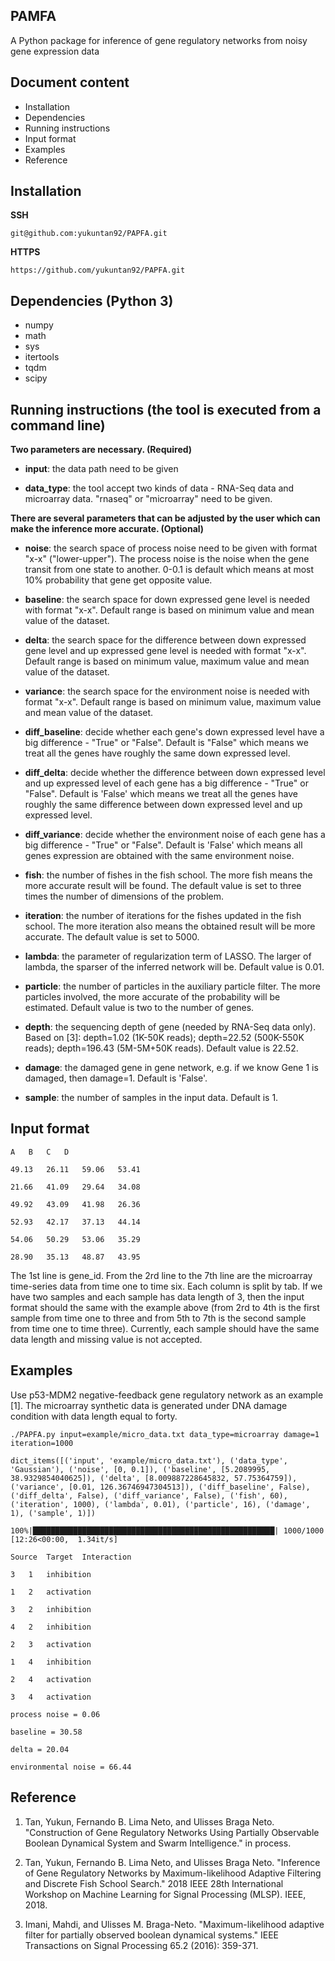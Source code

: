 ## PAMFA

A Python package for inference of gene regulatory networks from noisy gene expression data

## Document content

- Installation
- Dependencies
- Running instructions
- Input format
- Examples
- Reference

## Installation

**SSH**

`git@github.com:yukuntan92/PAPFA.git`

**HTTPS**

`https://github.com/yukuntan92/PAPFA.git`

## Dependencies (Python 3)

- numpy
- math
- sys
- itertools
- tqdm
- scipy

## Running instructions (the tool is executed from a command line)

**Two parameters are necessary. (Required)**

- **input**: the data path need to be given

- **data_type**: the tool accept two kinds of data - RNA-Seq data and microarray data. "rnaseq" or "microarray" need to be given.


**There are several parameters that can be adjusted by the user which can make the inference more accurate. (Optional)**

- **noise**: the search space of process noise need to be given with format "x-x" ("lower-upper"). The process noise is the noise when the gene transit from one state to another. 0-0.1 is default which means at most 10% probability that gene get opposite value.

- **baseline**: the search space for down expressed gene level is needed with format "x-x". Default range is based on minimum value and mean value of the dataset.

- **delta**: the search space for the difference between down expressed gene level and up expressed gene level is needed with format "x-x". Default range is based on minimum value, maximum value and mean value of the dataset.

- **variance**: the search space for the environment noise is needed with format "x-x". Default range is based on minimum value, maximum value and mean value of the dataset.

- **diff_baseline**: decide whether each gene's down expressed level have a big difference - "True" or "False". Default is "False" which means we treat all the genes have roughly the same down expressed level.

- **diff_delta**: decide whether the difference between down expressed level and up expressed level of each gene has a big difference - "True" or "False". Default is 'False' which means we treat all the genes have roughly the same difference between down expressed level and up expressed level.

- **diff_variance**: decide whether the environment noise of each gene has a big difference - "True" or "False". Default is 'False' which means all genes expression are obtained with the same environment noise.

- **fish**: the number of fishes in the fish school. The more fish means the more accurate result will be found. The default value is set to three times the number of dimensions of the problem.

- **iteration**: the number of iterations for the fishes updated in the fish school. The more iteration also means the obtained result will be more accurate. The default value is set to 5000.

- **lambda**: the parameter of regularization term of LASSO. The larger of lambda, the sparser of the inferred network will be. Default value is 0.01.

- **particle**: the number of particles in the auxiliary particle filter. The more particles involved, the more accurate of the probability will be estimated. Default value is two to the number of genes.

- **depth**: the sequencing depth of gene (needed by RNA-Seq data only). Based on [3]: depth=1.02 (1K-50K reads); depth=22.52 (500K-550K reads); depth=196.43 (5M-5M+50K reads). Default value is 22.52.

- **damage**: the damaged gene in gene network, e.g. if we know Gene 1 is damaged, then damage=1. Default is 'False'.

- **sample**: the number of samples in the input data. Default is 1.

## Input format

```
A	B	C	D 

49.13	26.11	59.06	53.41

21.66	41.09	29.64	34.08

49.92	43.09	41.98	26.36

52.93	42.17	37.13	44.14

54.06	50.29	53.06	35.29

28.90	35.13	48.87	43.95
```

The 1st line is gene_id. From the 2rd line to the 7th line are the microarray time-series data from time one to time six. Each column is split by tab. If we have two samples and each sample has data length of 3, then the input format should the same with the example above (from 2rd to 4th is the first sample from time one to three and from 5th to 7th is the second sample from time one to time three). Currently, each sample should have the same data length and missing value is not accepted.

## Examples

Use p53-MDM2 negative-feedback gene regulatory network as an example [1]. The microarray synthetic data is generated under DNA damage condition with data length equal to forty.

`./PAPFA.py input=example/micro_data.txt data_type=microarray damage=1 iteration=1000`

```
dict_items([('input', 'example/micro_data.txt'), ('data_type', 'Gaussian'), ('noise', [0, 0.1]), ('baseline', [5.2089995, 38.9329854040625]), ('delta', [8.009887228645832, 57.75364759]), ('variance', [0.01, 126.36746947304513]), ('diff_baseline', False), ('diff_delta', False), ('diff_variance', False), ('fish', 60), ('iteration', 1000), ('lambda', 0.01), ('particle', 16), ('damage', 1), ('sample', 1)])

100%|██████████████████████████████████████████████████████| 1000/1000 [12:26<00:00,  1.34it/s]

Source	Target	Interaction

3	1	inhibition

1	2	activation

3	2	inhibition

4	2	inhibition

2	3	activation

1	4	inhibition

2	4	activation

3	4	activation

process noise = 0.06

baseline = 30.58

delta = 20.04

environmental noise = 66.44
```


## Reference

1. Tan, Yukun, Fernando B. Lima Neto, and Ulisses Braga Neto. "Construction of Gene Regulatory Networks Using Partially Observable Boolean Dynamical System and Swarm Intelligence." in process. 

2. Tan, Yukun, Fernando B. Lima Neto, and Ulisses Braga Neto. "Inference of Gene Regulatory Networks by Maximum-likelihood Adaptive Filtering and Discrete Fish School Search." 2018 IEEE 28th International Workshop on Machine Learning for Signal Processing (MLSP). IEEE, 2018.

3. Imani, Mahdi, and Ulisses M. Braga-Neto. "Maximum-likelihood adaptive filter for partially observed boolean dynamical systems." IEEE Transactions on Signal Processing 65.2 (2016): 359-371.

